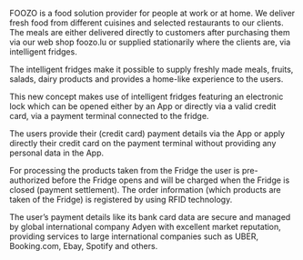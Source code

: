 FOOZO is a food solution provider for people at work or at home. We deliver fresh food from different cuisines and selected restaurants to our clients. The meals are either delivered directly to customers after purchasing them via our web shop foozo.lu or supplied stationarily where the clients are, via intelligent fridges.

The intelligent fridges make it possible to supply freshly made meals, fruits, salads, dairy products and provides a home-like experience to the users.

This new concept makes use of intelligent fridges featuring an electronic lock which can be opened either by an App or directly via a valid credit card, via a payment terminal connected to the fridge.

The users provide their (credit card) payment details via the App or apply directly their credit card on the payment terminal without providing any personal data in the App.

For processing the products taken from the Fridge the user is pre-authorized before the Fridge opens and will be charged when the Fridge is closed (payment settlement). The order information (which products are taken of the Fridge) is registered by using RFID technology.

The user’s payment details like its bank card data are secure and managed by global international company Adyen with excellent market reputation, providing services to large international companies such as UBER, Booking.com, Ebay, Spotify and others.